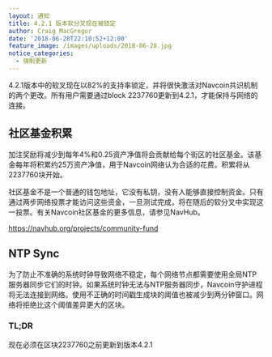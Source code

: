```yaml
---
layout: 通知
title: 4.2.1 版本软分叉现在被锁定
author: Craig MacGregor
date: '2018-06-28T22:10:52+12:00'
feature_image: /images/uploads/2018-06-28.jpg
notice_categories:
  - 强制更新
---
```

4.2.1版本中的软叉现在以82%的支持率锁定，并将很快激活对Navcoin共识机制的两个更改。所有用户需要通过block 2237760更新到4.2.1，才能保持与网络的连接。
<!--more-->

## 社区基金积累

加注奖励将减少到每年4%和0.25资产净值将会贡献给每个街区的社区基金。该基金每年将积累约25万资产净值，用于Navcoin网络认为合适的花费。积累将从2237760块开始。

社区基金不是一个普通的钱包地址，它没有私钥，没有人能够直接控制资金。只有通过两步网络投票才能访问这些资金，一旦测试完成，将在随后的软分叉中实现这一投票。有关Navcoin社区基金的更多信息，请参见NavHub。

<https://navhub.org/projects/community-fund>

## NTP Sync

为了防止不准确的系统时钟导致网络不稳定，每个网络节点都需要使用全局NTP服务器同步它们的时钟。如果系统时钟无法与NTP服务器同步，Navcoin守护进程将无法连接到网络。使用不正确的时间戳生成块的阈值也被减少到两分钟窗口。网络将拒绝比这个阈值差异更大的区块。

### TL;DR 

现在必须在区块2237760之前更新到版本4.2.1
